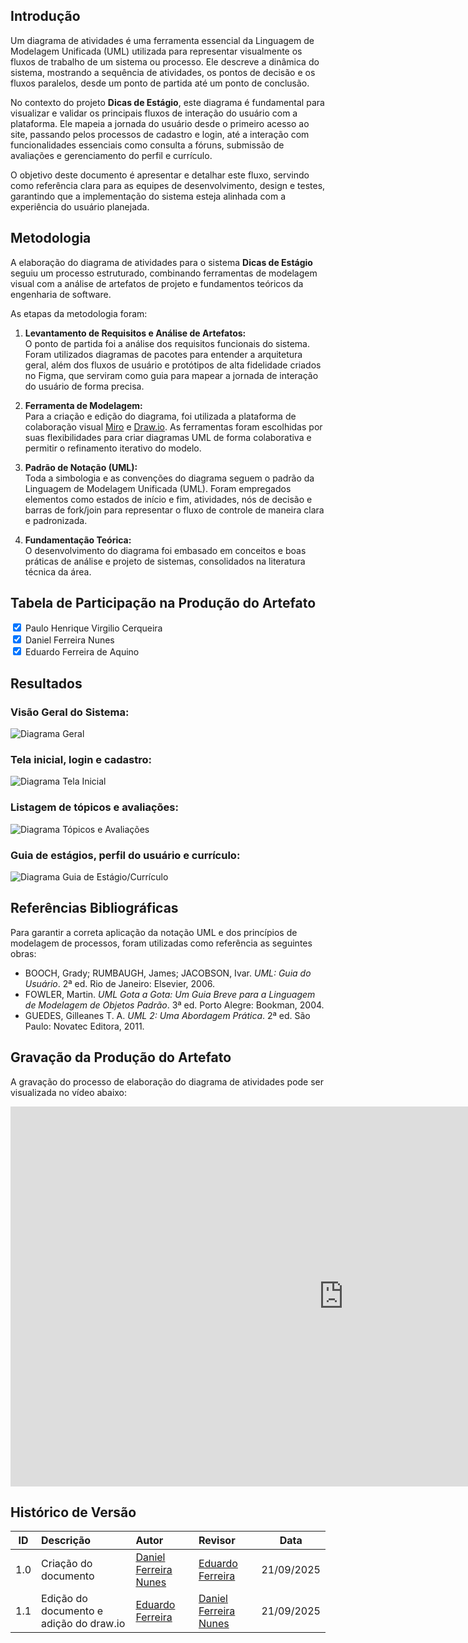 ## Introdução

Um diagrama de atividades é uma ferramenta essencial da Linguagem de Modelagem Unificada (UML) utilizada para representar visualmente os fluxos de trabalho de um sistema ou processo. Ele descreve a dinâmica do sistema, mostrando a sequência de atividades, os pontos de decisão e os fluxos paralelos, desde um ponto de partida até um ponto de conclusão.

No contexto do projeto **Dicas de Estágio**, este diagrama é fundamental para visualizar e validar os principais fluxos de interação do usuário com a plataforma. Ele mapeia a jornada do usuário desde o primeiro acesso ao site, passando pelos processos de cadastro e login, até a interação com funcionalidades essenciais como consulta a fóruns, submissão de avaliações e gerenciamento do perfil e currículo.

O objetivo deste documento é apresentar e detalhar este fluxo, servindo como referência clara para as equipes de desenvolvimento, design e testes, garantindo que a implementação do sistema esteja alinhada com a experiência do usuário planejada.

## Metodologia

A elaboração do diagrama de atividades para o sistema **Dicas de Estágio** seguiu um processo estruturado, combinando ferramentas de modelagem visual com a análise de artefatos de projeto e fundamentos teóricos da engenharia de software.

As etapas da metodologia foram:

1. **Levantamento de Requisitos e Análise de Artefatos:**  
    O ponto de partida foi a análise dos requisitos funcionais do sistema. Foram utilizados diagramas de pacotes para entender a arquitetura geral, além dos fluxos de usuário e protótipos de alta fidelidade criados no Figma, que serviram como guia para mapear a jornada de interação do usuário de forma precisa.

2. **Ferramenta de Modelagem:**  
    Para a criação e edição do diagrama, foi utilizada a plataforma de colaboração visual [Miro](https://miro.com) e [Draw.io](https://draw.io). As ferramentas foram escolhidas por suas flexibilidades para criar diagramas UML de forma colaborativa e permitir o refinamento iterativo do modelo.

3. **Padrão de Notação (UML):**  
    Toda a simbologia e as convenções do diagrama seguem o padrão da Linguagem de Modelagem Unificada (UML). Foram empregados elementos como estados de início e fim, atividades, nós de decisão e barras de fork/join para representar o fluxo de controle de maneira clara e padronizada.

4. **Fundamentação Teórica:**  
    O desenvolvimento do diagrama foi embasado em conceitos e boas práticas de análise e projeto de sistemas, consolidados na literatura técnica da área.

## __Tabela de Participação na Produção do Artefato__

<label><input type="checkbox" checked abled> Paulo Henrique Virgilio Cerqueira</label><br>
<label><input type="checkbox" checked abled> Daniel Ferreira Nunes</label><br>
<label><input type="checkbox" checked abled> Eduardo Ferreira de Aquino</label><br>

## Resultados

### __Visão Geral do Sistema:__

![Diagrama Geral](../../assets/imgs/entrega2/diagrama-de-atividades.png)

### __Tela inicial, login e cadastro:__

![Diagrama Tela Inicial](../../assets/imgs/entrega2/tela-inicial-login-cadastro.png)

### __Listagem de tópicos e avaliações:__

![Diagrama Tópicos e Avaliações](../../assets/imgs/entrega2/listagem-topicos-avaliacoes.png)

### __Guia de estágios, perfil do usuário e currículo:__

![Diagrama Guia de Estágio/Currículo](../../assets/imgs/entrega2/guia-estagios-curriculo.png)

## Referências Bibliográficas

Para garantir a correta aplicação da notação UML e dos princípios de modelagem de processos, foram utilizadas como referência as seguintes obras:

- BOOCH, Grady; RUMBAUGH, James; JACOBSON, Ivar. *UML: Guia do Usuário*. 2ª ed. Rio de Janeiro: Elsevier, 2006.
- FOWLER, Martin. *UML Gota a Gota: Um Guia Breve para a Linguagem de Modelagem de Objetos Padrão*. 3ª ed. Porto Alegre: Bookman, 2004.
- GUEDES, Gilleanes T. A. *UML 2: Uma Abordagem Prática*. 2ª ed. São Paulo: Novatec Editora, 2011.


## Gravação da Produção do Artefato

A gravação do processo de elaboração do diagrama de atividades pode ser visualizada no vídeo abaixo:

<iframe width="1065" height="608" src="https://www.youtube.com/embed/0H_18S5ejIo" title="Diagrama de Atividades" frameborder="0" allow="accelerometer; autoplay; clipboard-write; encrypted-media; gyroscope; picture-in-picture; web-share" referrerpolicy="strict-origin-when-cross-origin" allowfullscreen></iframe>

## **Histórico de Versão**

| ID | Descrição | Autor | Revisor | Data |
|:--:|:---------|:------|:--------|:----:|
| 1.0 | Criação do documento | [Daniel Ferreira Nunes](https://github.com/mach1r0) | [Eduardo Ferreira](https://github.com/fxred) | 21/09/2025 |
| 1.1 | Edição do documento e adição do draw.io | [Eduardo Ferreira](https://github.com/fxred) | [Daniel Ferreira Nunes](https://github.com/mach1r0) | 21/09/2025 |